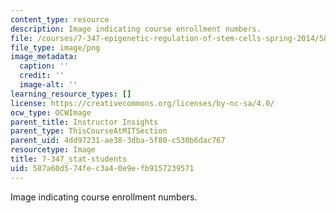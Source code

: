 ```yaml
---
content_type: resource
description: Image indicating course enrollment numbers.
file: /courses/7-347-epigenetic-regulation-of-stem-cells-spring-2014/587a60d574fec3a40e9efb9157239571_7-347_stat-students.png
file_type: image/png
image_metadata:
  caption: ''
  credit: ''
  image-alt: ''
learning_resource_types: []
license: https://creativecommons.org/licenses/by-nc-sa/4.0/
ocw_type: OCWImage
parent_title: Instructor Insights
parent_type: ThisCourseAtMITSection
parent_uid: 4dd97231-ae38-3dba-5f80-c530b6dac767
resourcetype: Image
title: 7-347_stat-students
uid: 587a60d5-74fe-c3a4-0e9e-fb9157239571
---
```

Image indicating course enrollment numbers.